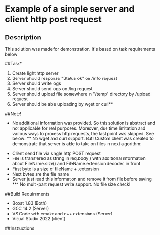 # Example of a simple server and client http post request

## Description
This solution was made for demonstration. It's based on task requirements below:

##Task*
1) Create light http server
2) Server should response "Status ok" on /info request
3) Server should write logs
4) Server should send logs on /log request
5) Server should upload file somewhere in "/temp" directory by /upload request
6) Server should be able uploading by wget or curl**

##Note!
* No additional information was provided. So this solution is abstract and not applicable for real purposes.
Moreover, due time limitation and various ways to process http requests, the last point was skipped. See below:
** No wget and curl support. But! Custom client was created to demonstrate that server is able to take on files in next algorithm:
- Client send file via single http POST request
- File is transfered as string in req.body() with additional information about FileName.size() and FileName.extension decoded in front
- First byte is a size of fileName + .extension
- Next bytes are the file name
- Server just read this information and remove it from file before saving
*** No multi-part request write support. No file size check!

##Build Requirements
- Boost 1.83 (Both)
- GCC 14.2 (Server)
- VS Code with cmake and c++ extensions (Server)
- Visual Studio 2022 (client)

##Instructions
